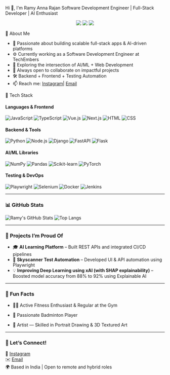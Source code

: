 Hi 👋, I'm Ramy Anna Rajan
Software Development Engineer | Full-Stack Developer | AI Enthusiast

<p align="center">
  <img src="https://img.shields.io/badge/Role-SDE-blue" />
  <img src="https://img.shields.io/badge/Tech Stack-Fullstack-informational" />
  <img src="https://img.shields.io/badge/Open to-Collaboration-success" />
</p>


 💫 About Me
- 🧠 Passionate about building scalable full-stack apps & AI-driven platforms  
- ⚙️ Currently working as a Software Development Engineer at TechEmbers
- 🤖 Exploring the intersection of AI/ML + Web Development 
- 🎯 Always open to collaborate on impactful projects  
- 🛠️ Backend + Frontend + Testing Automation  
- 📫 Reach me: [Instagram](https://instagram.com/brawniehead)| [Email](mailto:annarajan98@gmail.com)



 💼 Tech Stack

#### Languages & Frontend
![JavaScript](https://img.shields.io/badge/-JavaScript-F7DF1E?logo=javascript&logoColor=black)
![TypeScript](https://img.shields.io/badge/-TypeScript-3178C6?logo=typescript&logoColor=white)
![Vue.js](https://img.shields.io/badge/-Vue.js-4FC08D?logo=vuedotjs&logoColor=white)
![Next.js](https://img.shields.io/badge/-Next.js-000000?logo=next.js)
![HTML](https://img.shields.io/badge/-HTML5-E34F26?logo=html5&logoColor=white)
![CSS](https://img.shields.io/badge/-CSS3-1572B6?logo=css3&logoColor=white)

#### Backend & Tools
![Python](https://img.shields.io/badge/-Python-3776AB?logo=python&logoColor=white)
![Node.js](https://img.shields.io/badge/-Node.js-339933?logo=node.js&logoColor=white)
![Django](https://img.shields.io/badge/-Django-092E20?logo=django&logoColor=white)
![FastAPI](https://img.shields.io/badge/-FastAPI-009688?logo=fastapi)
![Flask](https://img.shields.io/badge/-Flask-000000?logo=flask)

#### AI/ML Libraries
![NumPy](https://img.shields.io/badge/-NumPy-013243?logo=numpy)
![Pandas](https://img.shields.io/badge/-Pandas-150458?logo=pandas)
![Scikit-learn](https://img.shields.io/badge/-Scikit--Learn-F7931E?logo=scikit-learn)
![PyTorch](https://img.shields.io/badge/-PyTorch-EE4C2C?logo=pytorch)

#### Testing & DevOps
![Playwright](https://img.shields.io/badge/-Playwright-2EAD33?logo=microsoftedge)
![Selenium](https://img.shields.io/badge/-Selenium-43B02A?logo=selenium)
![Docker](https://img.shields.io/badge/-Docker-2496ED?logo=docker)
![Jenkins](https://img.shields.io/badge/-Jenkins-D24939?logo=jenkins)

---

### 📊 GitHub Stats
![Ramy's GitHub Stats](https://github-readme-stats.vercel.app/api?username=brawniehead&show_icons=true&theme=radical)
![Top Langs](https://github-readme-stats.vercel.app/api/top-langs/?username=brawniehead&layout=compact&theme=radical)

---

### 🚀 Projects I’m Proud Of
- 🎓 **AI Learning Platform** – Built REST APIs and integrated CI/CD pipelines  
- 🧪 **Skyscanner Test Automation** – Developed UI & API automation using Playwright  
- 💡 **Improving Deep Learning using xAI (with SHAP explainability)** – Boosted model accuracy from 88% to 92% using Explainable AI

---

### 🎤 Fun Facts
- 🏋️‍♀️ Active Fitness Enthusiast & Regular at the Gym

- 🏸 Passionate Badminton Player

- 🎨 Artist — Skilled in Portrait Drawing & 3D Textured Art

---

### 🙌 Let’s Connect!
📸 [Instagram](https://instagram.com/me_athul._)  
✉️ [Email](mailto:your-email@example.com)  
🌍 Based in India | Open to remote and hybrid roles


